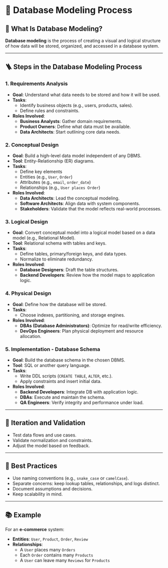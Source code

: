 # 🧠 Database Modeling Process

## 📌 What Is Database Modeling?

**Database modeling** is the process of creating a visual and logical structure of how data will be stored, organized, and accessed in a database system.

---

## 🪜 Steps in the Database Modeling Process

### 1. **Requirements Analysis**

- **Goal**: Understand what data needs to be stored and how it will be used.
- **Tasks**:
  - Identify business objects (e.g., users, products, sales).
  - Define rules and constraints.
- **Roles Involved**:
  - **Business Analysts**: Gather domain requirements.
  - **Product Owners**: Define what data must be available.
  - **Data Architects**: Start outlining core data needs.

### 2. **Conceptual Design**

- **Goal**: Build a high-level data model independent of any DBMS.
- **Tool**: Entity-Relationship (ER) diagrams.
- **Tasks**:
  - Define key elements
  - Entities (e.g., `User`, `Order`)
  - Attributes (e.g., `email`, `order_date`)
  - Relationships (e.g., `User places Order`)
- **Roles Involved**:
  - **Data Architects**: Lead the conceptual modeling.
  - **Software Architects**: Align data with system components.
  - **Stakeholders**: Validate that the model reflects real-world processes.

### 3. **Logical Design**

- **Goal**: Convert conceptual model into a logical model based on a data model (e.g., Relational Model).
- **Tool**: Relational schema with tables and keys.
- **Tasks**:
  - Define tables, primary/foreign keys, and data types.
  - Normalize to eliminate redundancy.
- **Roles Involved**:
  - **Database Designers**: Draft the table structures.
  - **Backend Developers**: Review how the model maps to application logic.

### 4. **Physical Design**

- **Goal**: Define how the database will be stored.
- **Tasks**:
  - Choose indexes, partitioning, and storage engines.
- **Roles Involved**:
  - **DBAs (Database Administrators)**: Optimize for read/write efficiency.
  - **DevOps Engineers**: Plan physical deployment and resource allocation.

### 5. **Implementation - Database Schema**

- **Goal**: Build the database schema in the chosen DBMS.
- **Tool**: SQL or another query language.
- **Tasks**:
  - Write DDL scripts (`CREATE TABLE`, `ALTER`, etc.).
  - Apply constraints and insert initial data.
- **Roles Involved**:
  - **Backend Developers**: Integrate DB with application logic.
  - **DBAs**: Execute and maintain the schema.
  - **QA Engineers**: Verify integrity and performance under load.

---

## 🔁 Iteration and Validation

- Test data flows and use cases.
- Validate normalization and constraints.
- Adjust the model based on feedback.

---

## 🎯 Best Practices

- Use naming conventions (e.g., `snake_case` or `camelCase`).
- Separate concerns: keep lookup tables, relationships, and logs distinct.
- Document assumptions and decisions.
- Keep scalability in mind.

---

## 📚 Example

For an **e-commerce** system:

- **Entities**: `User`, `Product`, `Order`, `Review`
- **Relationships**:
  - A `User` places many `Orders`
  - Each `Order` contains many `Products`
  - A `User` can leave many `Reviews` for `Products`
